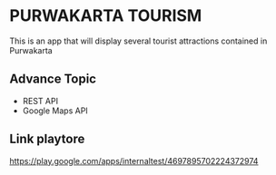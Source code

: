 # PURWAKARTA TOURISM
This is an app that will display several tourist attractions contained in Purwakarta

## Advance Topic
- REST API
- Google Maps API

## Link playtore 
https://play.google.com/apps/internaltest/4697895702224372974
